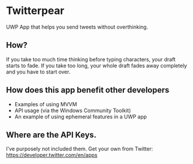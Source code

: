 # Twitterpear
UWP App that helps you send tweets without overthinking.

## How?
If you take too much time thinking before typing characters, your draft starts to fade. If you take too long, your whole draft fades away completely and you have to start over.

## How does this app benefit other developers
- Examples of using MVVM
- API usage (via the Windows Community Toolkit)
- An example of using ephemeral features in a UWP app

## Where are the API Keys.
I've purposely not included them. Get your own from Twitter: https://developer.twitter.com/en/apps
